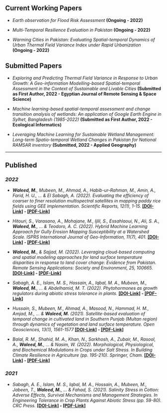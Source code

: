 ## Current Working Papers

- _Earth observation for Flood Risk Assessment_ **(Ongoing - 2022)**

- _Multi-Temporal Resilience Evaluation in  Pakistan_ **(Ongoing - 2022)**

- _Warming Cities in Pakistan: Evaluating Spatial-temporal Dynamics of Urban Thermal Field Variance Index under Rapid Urbanization_ **(Ongoing - 2022)**

## Submitted Papers

- _Exploring and Predicting Thermal Field Variance in Response to Urban Growth: A Geo-information Modelling-based Spatial-temporal Assessment in the Context of Sustainable and Livable Cities_ **(Submitted as First Author, 2022 - Egyptian Journal of Remote Sensing & Space Science)**

- _Machine learning-based spatial-temporal assessment and change transition analysis of wetlands: An application of Google Earth Engine in Sylhet, Bangladesh (1985-2022)_ **(Submitted as First Author, 2022 - Ecological Informatics)**

- _Leveraging Machine Learning for Sustainable Wetland Management: Long-term Spatio-temporal Wetland Changes in Pakistan for National RAMSAR inventory_ **(Submitted, 2022 - Applied Geography)**

---

## Published

### _2022_

- _**Waleed, M.**, Mubeen, M., Ahmad, A., Habib-ur-Rahman, M., Amin, A., Farid, H. U., ... & El Sabagh, A. (2022). Evaluating the efficiency of coarser to finer resolution multispectral satellites in mapping paddy rice fields using GEE implementation. Scientific Reports, 12(1), 1-15._ **[[DOI-Link]](https://doi.org/10.1038/s41598-022-17454-y) - [[PDF-Link]](https://1drv.ms/b/s!AlWsuPKVsjN0hklhESKm78QahB-e?e=RTqwyI)**

- _Hitouri, S., Varasano, A., Mohajane, M., Ijlil, S., Essahlaoui, N., Ali, S. A., **Waleed, M.**, ... & Teodoro, A. C. (2022). Hybrid Machine Learning Approach for Gully Erosion Mapping Susceptibility at a Watershed Scale. ISPRS International Journal of Geo-Information, 11(7), 401._ **[[DOI-Link]](https://doi.org/10.3390/ijgi11070401) - [[PDF-Link]](https://1drv.ms/b/s!AlWsuPKVsjN0hk6-dMp0TJ8lGmA0?e=Varkdq)**

- _**Waleed, M.**, & Sajjad, M. (2022). Leveraging cloud-based computing and spatial modeling approaches for land surface temperature disparities in response to land cover change: Evidence from Pakistan. Remote Sensing Applications: Society and Environment, 25, 100665._ **[[DOI-Link]](https://doi.org/10.1016/j.rsase.2021.100665) - [[PDF-Link]](https://1drv.ms/b/s!AlWsuPKVsjN0hk2qSTlkNcvoAKJe?e=QHybLk)**

- _Sabagh, A. E., Islam, M. S., Hossain, A., Iqbal, M. A., Mubeen, M., **Waleed, M.**, ... & Abdelhamid, M. T. (2022). Phytohormones as growth regulators during abiotic stress tolerance in plants._ **[[DOI-Link]](https://doi.org/10.3389/fagro.2022.765068) - [[PDF-Link]](https://1drv.ms/b/s!AlWsuPKVsjN0hkuYBMeyysAAilAS?e=ri6rSi)**

- _Hussain, S., Mubeen, M., Ahmad, A., Masood, N., Hammad, H. M., Amjad, M., ... & **Waleed, M.** (2021). Satellite-based evaluation of temporal change in cultivated land in Southern Punjab (Multan region) through dynamics of vegetation and land surface temperature. Open Geosciences, 13(1), 1561-1577_ **[[DOI-Link]](https://doi.org/10.1515/geo-2020-0298) - [[PDF-Link]](https://1drv.ms/b/s!AlWsuPKVsjN0ijuYPMYDtUkBTBzU?e=rH5PAe)**

- _Balal, R. M., Shahid, M. A., Khan, N., Sarkhosh, A., Zubair, M., Rasool, A., **Waleed, M.**, ... & Nasim, W. (2022). Morphological, Physiological, and Biochemical Modulations in Crops under Salt Stress. In Building Climate Resilience in Agriculture (pp. 195-210). Springer, Cham._ **[[DOI-Link]](https://doi.org/10.1007/978-3-030-79408-8_13) - [[PDF-Link]](https://1drv.ms/b/s!AlWsuPKVsjN0hkuYBMeyysAAilAS?e=XImMqA)**

### _2021_

- _Sabagh, A. E., Islam, M. S., Iqbal, M. A., Hossain, A., Mubeen, M., Jabeen, T., **Waleed, M.**, ... & Fahad, S. (2021). Salinity Stress in Cotton: Adverse Effects, Survival Mechanisms and Management Strategies. In Engineering Tolerance in Crop Plants Against Abiotic Stress (pp. 59-80). CRC Press._ **[[DOI-Link]](https://doi.org/10.1201/9781003160717-4) - [[PDF-Link]](https://1drv.ms/b/s!AlWsuPKVsjN0hkxoPhJH8Muug2EX?e=ToDcEd)**